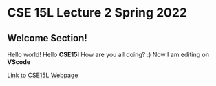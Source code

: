 # CSE 15L Lecture 2 Spring 2022

## Welcome Section!

Hello world!
Hello **CSE15l**
How are you all doing? :)
Now I am editing on **VScode**

[Link to CSE15L Webpage](https://sites.google.com/eng.ucsd.edu/cse-15l-spring-2022/home)